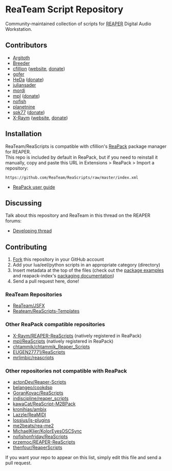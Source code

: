 # ReaTeam Script Repository

Community-maintained collection of scripts for [REAPER](http://www.reaper.fm) Digital Audio Workstation.


## Contributors

- [Argitoth](http://forum.cockos.com/member.php?u=7973)
- [Breeder](http://forum.cockos.com/member.php?u=27094)
- [cfillion](http://forum.cockos.com/member.php?u=98780) ([website](http://cfillion.tk), [donate](https://www.paypal.com/cgi-bin/webscr?cmd=_donations&business=T3DEWBQJAV7WL&lc=CA&item_name=ReaScripts&no_note=0&cn=Custom%20message&no_shipping=1&currency_code=CAD&bn=PP%2dDonationsBF%3abtn_donateCC_LG%2egif%3aNonHosted))
- [gofer](http://forum.cockos.com/member.php?u=9328)
- [HeDa](http://forum.cockos.com/member.php?u=47822) ([donate](https://www.patreon.com/heda?ty=h))
- [juliansader](http://forum.cockos.com/member.php?u=14710)
- [mordi](http://forum.cockos.com/member.php?u=91120)
- [mpl](http://forum.cockos.com/member.php?u=70694) ([donate](https://www.paypal.me/donate2mpl))
- [nofish](http://forum.cockos.com/member.php?u=6870)
- [planetnine](http://forum.cockos.com/member.php?u=6549)
- [spk77](http://forum.cockos.com/member.php?u=49553) ([donate](https://www.paypal.com/cgi-bin/webscr?cmd=_donations&business=5NUK834ZGR5NU&lc=FI&item_name=SPK77%20scripts%20for%20REAPER&currency_code=EUR&bn=PP%2dDonationsBF%3abtn_donateCC_LG%2egif%3aNonHosted))
- [X-Raym](http://forum.cockos.com/member.php?u=58284) ([website](http://extremraym.com/), [donate](http://www.extremraym.com/en/donation/))

## Installation

ReaTeam/ReaScripts is compatible with cfillion's [ReaPack](https://reapack.com) package manager for REAPER.  
This repo is included by default in ReaPack, but if you need to reinstall it manually,
copy and paste this URL in Extensions &gt; ReaPack &gt; Import a repository:
 
```
https://github.com/ReaTeam/ReaScripts/raw/master/index.xml
```

- [ReaPack user guide](https://github.com/cfillion/reapack/wiki)

## Discussing

Talk about this repository and ReaTeam in this thread on the REAPER forums:  
- [Developing thread](http://forum.cockos.com/showthread.php?t=169127)

## Contributing

1. [Fork](https://github.com/ReaTeam/ReaScripts/fork) this repository in your GitHub account
2. Add your lua/eel/python scripts in an appropriate category (directory)
3. Insert metadata at the top of the files (check out the
[package examples](https://github.com/cfillion/reapack-index/wiki/Examples) and
reapack-index's [packaging documentation](https://github.com/cfillion/reapack-index/wiki/Packaging-Documentation))
4. Send a pull request here, done!

### ReaTeam Repositories

- [ReaTeam/JSFX](https://github.com/ReaTeam/JSFX)
- [Reateam/ReaScripts-Templates](https://github.com/ReaTeam/ReaScripts-Templates)

### Other ReaPack compatible repositories

- [X-Raym/REAPER-ReaScripts](https://github.com/X-Raym/REAPER-ReaScripts) (natively registered in ReaPack)
- [mpl/ReaScripts](https://github.com/MichaelPilyavskiy/ReaScripts) (natively registered in ReaPack)
- [chtammik/chtammik_Reaper_Scripts](https://github.com/chtammik/chtammik_Reaper_Scripts)
- [EUGEN27771/ReaScripts](https://github.com/EUGEN27771/ReaScripts)
- [mrlimbic/reascripts](https://github.com/mrlimbic/reascripts)

### Other repositories not compatible with ReaPack

- [actonDev/Reaper-Scripts](https://github.com/actonDev/Reaper-Scripts)
- [belangeo/cookdsp](https://github.com/belangeo/cookdsp)
- [GoranKovac/ReaScripts](https://github.com/GoranKovac/ReaScripts)
- [indiscipline/reaper_scripts](https://github.com/indiscipline/reaper_scripts)
- [kawaCat/ReaScript-M2BPack](http://stash.reaper.fm/v/26812/ReaScript-MIDI.zip)
- [kronihias/ambix](https://github.com/kronihias/ambix)
- [Lazzle/ReaMIDI](https://github.com/Lazzle/ReaMIDI)
- [lossius/js-plugins](https://github.com/lossius/js-plugins)
- [me2beats/rea-me2](https://github.com/me2beats/rea-me2)
- [MichaelKlier/KolorEyesOSCSync](https://github.com/MichaelKlier/KolorEyesOSCSync)
- [nofishonfriday/ReaScripts](https://github.com/nofishonfriday/ReaScripts)
- [przemoc/REAPER-ReaScripts](https://github.com/przemoc/REAPER-ReaScripts)
- [thenfour/ReaperScripts](https://github.com/thenfour/ReaperScripts)

If you want your repo to appear on this list, simply edit this file and send a pull request.
